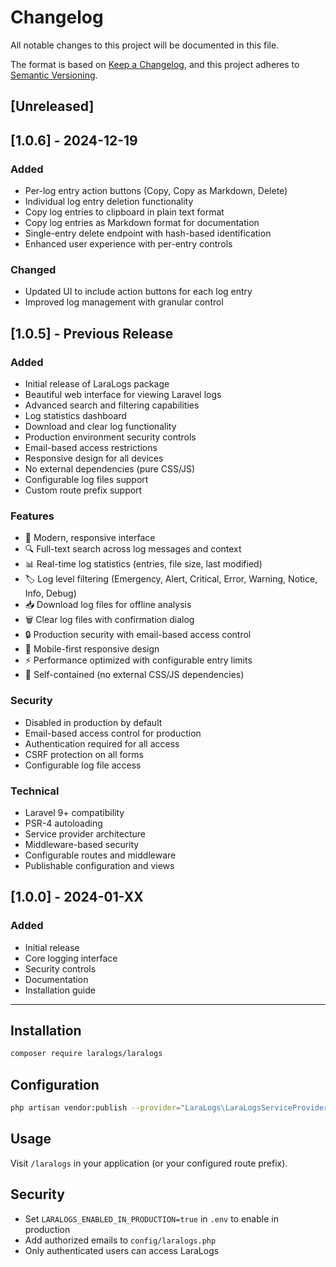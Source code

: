 # Changelog

All notable changes to this project will be documented in this file.

The format is based on [Keep a Changelog](https://keepachangelog.com/en/1.0.0/),
and this project adheres to [Semantic Versioning](https://semver.org/spec/v2.0.0.html).

## [Unreleased]

## [1.0.6] - 2024-12-19

### Added
- Per-log entry action buttons (Copy, Copy as Markdown, Delete)
- Individual log entry deletion functionality
- Copy log entries to clipboard in plain text format
- Copy log entries as Markdown format for documentation
- Single-entry delete endpoint with hash-based identification
- Enhanced user experience with per-entry controls

### Changed
- Updated UI to include action buttons for each log entry
- Improved log management with granular control

## [1.0.5] - Previous Release

### Added
- Initial release of LaraLogs package
- Beautiful web interface for viewing Laravel logs
- Advanced search and filtering capabilities
- Log statistics dashboard
- Download and clear log functionality
- Production environment security controls
- Email-based access restrictions
- Responsive design for all devices
- No external dependencies (pure CSS/JS)
- Configurable log files support
- Custom route prefix support

### Features
- 🎨 Modern, responsive interface
- 🔍 Full-text search across log messages and context
- 📊 Real-time log statistics (entries, file size, last modified)
- 🏷️ Log level filtering (Emergency, Alert, Critical, Error, Warning, Notice, Info, Debug)
- 📥 Download log files for offline analysis
- 🗑️ Clear log files with confirmation dialog
- 🔒 Production security with email-based access control
- 📱 Mobile-first responsive design
- ⚡ Performance optimized with configurable entry limits
- 🎯 Self-contained (no external CSS/JS dependencies)

### Security
- Disabled in production by default
- Email-based access control for production
- Authentication required for all access
- CSRF protection on all forms
- Configurable log file access

### Technical
- Laravel 9+ compatibility
- PSR-4 autoloading
- Service provider architecture
- Middleware-based security
- Configurable routes and middleware
- Publishable configuration and views

## [1.0.0] - 2024-01-XX

### Added
- Initial release
- Core logging interface
- Security controls
- Documentation
- Installation guide

---

## Installation

```bash
composer require laralogs/laralogs
```

## Configuration

```bash
php artisan vendor:publish --provider="LaraLogs\LaraLogsServiceProvider" --tag="laralogs-config"
```

## Usage

Visit `/laralogs` in your application (or your configured route prefix).

## Security

- Set `LARALOGS_ENABLED_IN_PRODUCTION=true` in `.env` to enable in production
- Add authorized emails to `config/laralogs.php`
- Only authenticated users can access LaraLogs

